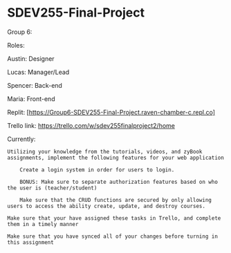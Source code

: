 # SDEV255-Final-Project
Group 6:

Roles: 

Austin: Designer

Lucas: Manager/Lead

Spencer: Back-end

Maria: Front-end

Replit: [https://Group6-SDEV255-Final-Project.raven-chamber-c.repl.co]

Trello link: https://trello.com/w/sdev255finalproject2/home

Currently:

    Utilizing your knowledge from the tutorials, videos, and zyBook assignments, implement the following features for your web application
    
        Create a login system in order for users to login.
        
        BONUS: Make sure to separate authorization features based on who the user is (teacher/student)
        
        Make sure that the CRUD functions are secured by only allowing users to access the ability create, update, and destroy courses.

    Make sure that your have assigned these tasks in Trello, and complete them in a timely manner
    
    Make sure that you have synced all of your changes before turning in this assignment
